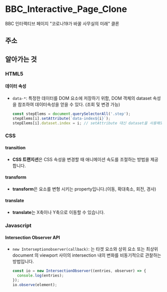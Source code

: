 # BBC_Interactive_Page_Clone

BBC 인터랙티브 페이지 "코로나19가 바꿀 사무실의 미래" 클론



## 주소





## 알아가는 것

### HTML5

#### 데이터 속성

- ``data-*``: 특정한 데이터를 DOM 요소에 저장하기 위함, DOM 객체의 dataset 속성을 참조하여 데이터속성을 얻을 수 있다. (조회 및 변경 가능)

  ```javascript
  const stepElems = document.querySelectorAll('.step');
  stepElems[i].setAttribute(`data-index${i}`);
  stepElems[i].dataset.index = i; // setAttribute 대신 dataset을 사용해도 같은 효과를 가진다. 
  ```




### CSS

#### transition

- **CSS 트랜지션**은 CSS 속성을 변경할 때 애니메이션 속도를 조절하는 방법을 제공합니다.

#### transform

- **transform**은 요소를 변형 시키는 property입니다.(이동, 확대축소, 회전, 경사)

#### translate

- **translate**는 X축이나 Y축으로 이동할 수 있습니다.



### Javascript

#### Intersection Observer API

- ``new Interseptionobserver(callback)``: 는 타겟 요소와 상위 요소 또는 최상위 document 의 viewport 사이의 intersection 내의 변화를 비동기적으로 관찰하는 방법입니다.

  ```javascript
  const io = new IntersectionObserver((entries, observer) => {
  	console.log(entries);
  });
  io.observe(element);
  ```

  

